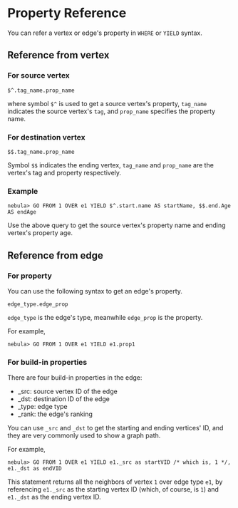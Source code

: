 # Property Reference

You can refer a vertex or edge's property in `WHERE` or `YIELD` syntax.

## Reference from vertex

### For source vertex

```ngql
$^.tag_name.prop_name
```

where symbol `$^` is used to get a source vertex's property,
`tag_name` indicates the source vertex's `tag`,
and `prop_name` specifies the property name.

### For destination vertex

```ngql
$$.tag_name.prop_name
```

Symbol `$$` indicates the ending vertex, `tag_name` and `prop_name` are the vertex's tag and property respectively.

### Example

```ngql
nebula> GO FROM 1 OVER e1 YIELD $^.start.name AS startName, $$.end.Age AS endAge
```

Use the above query to get the source vertex's property name and ending vertex's property age.

## Reference from edge

### For property

You can use the following syntax to get an edge's property.

```ngql
edge_type.edge_prop
```

`edge_type` is the edge's type, meanwhile `edge_prop` is the property.

For example,

```ngql
nebula> GO FROM 1 OVER e1 YIELD e1.prop1
```

### For build-in properties

There are four build-in properties in the edge:

* _src: source vertex ID of the edge
* _dst: destination ID of the edge
* _type: edge type
* _rank: the edge's ranking

You can use `_src` and `_dst` to get the starting and ending vertices' ID, and they are very commonly used to show a graph path.

For example,

```ngql
nebula> GO FROM 1 OVER e1 YIELD e1._src as startVID /* which is, 1 */, e1._dst as endVID
```

This statement returns all the neighbors of vertex `1` over edge type `e1`, by referencing `e1._src` as the starting vertex ID (which, of course, is `1`) and `e1._dst` as the ending vertex ID.
